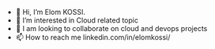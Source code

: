 <!--
**ElomKossi/elomkossi** is a ✨ _special_ ✨ repository because its `README.md` (this file) appears on your GitHub profile.

Here are some ideas to get you started:

- 🔭 I’m currently working on ...
- 🌱 I’m currently learning ...
- 👯 I’m looking to collaborate on ...
- 🤔 I’m looking for help with ...
- 💬 Ask me about ...
- 📫 How to reach me: ...
- 😄 Pronouns: ...
- ⚡ Fun fact: ...
-->

- 👋 Hi, I’m Elom KOSSI.
- 👀 I’m interested in Cloud related topic
- 💞️ I am looking to collaborate on cloud and devops projects
- 📫 How to reach me linkedin.com/in/elomkossi/
